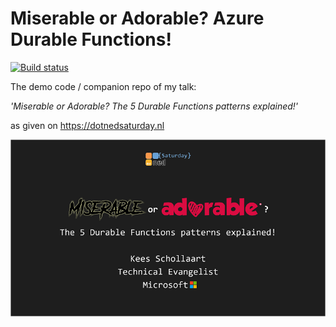 # Miserable or Adorable? Azure Durable Functions!

[![Build status](https://dev.azure.com/keesschollaart/DotNedSaturday/_apis/build/status/DotNedSaturday-ASP.NET%20Core-CI)](https://dev.azure.com/keesschollaart/DotNedSaturday/_build/latest?definitionId=-1)

The demo code / companion repo of my talk:
    
*_'Miserable or Adorable? The 5 Durable Functions patterns explained!'_*

as given on https://dotnedsaturday.nl

![](Presentation/slide1.png)
